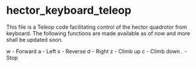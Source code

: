 # hector_keyboard_teleop
This file is a Teleop code facilitating control of the hector quadrotor from keyboard. 
The following functions are made available as of now and more shall be updated soon.

w - Forward
a - Left
s - Reverse
d - Right
z - Climb up
c - Climb down
. - Stop

